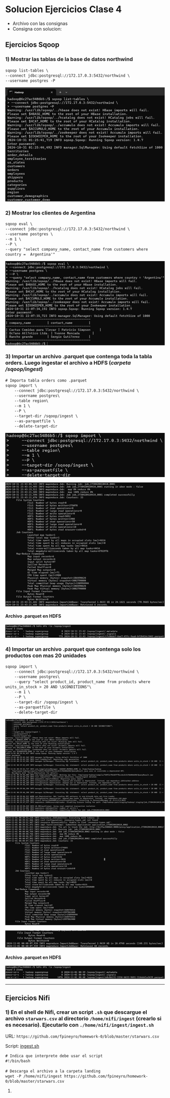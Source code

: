 # Solucion Ejercicios Clase 4 

- Archivo con las consignas
- Consigna con solucion:

## Ejercicios Sqoop

### **1)** Mostrar las tablas de la base de datos northwind

```
sqoop list-tables \
--connect jdbc:postgresql://172.17.0.3:5432/northwind \
--username postgres -P
```

![Solucion ejercicio 1](image.png)

### **2)** Mostrar los clientes de Argentina

```
sqoop eval \
--connect jdbc:postgresql://172.17.0.3:5432/northwind \
--username postgres \
--m 1 \
--P \
--query "select company_name, contact_name from customers where country =  Argentina'"
```
![Solucion ejercicio 2](image-1.png)

### **3)** Importar un archivo .parquet que contenga toda la tabla orders. Luego ingestar el archivo a HDFS (*carpeta /sqoop/ingest*)

```
# Importa tabla orders como .parquet
sqoop import \
    --connect jdbc:postgresql://172.17.0.3:5432/northwind \
    --username postgres\
    --table region\
    --m 1 \
    --P \
    --target-dir /sqoop/ingest \
    --as-parquetfile \
    --delete-target-dir
```

![Solucion Ejercicio 3, primera parte del print](image-2.png)

![Solucion Ejercicio 3, segunda parte del print](image-3.png)

#### Archivo .parquet en HDFS

![Solucion Ejercicio 3, archivo en HDFS](image-4.png)

###  **4)** Importar un archivo .parquet que contenga solo los productos con mas 20 unidades

```
sqoop import \
    --connect jdbc:postgresql://172.17.0.3:5432/northwind \
    --username postgres\
    --query "select product_id, product_name from products where units_in_stock > 20 AND \$CONDITIONS"\
    --m 1 \
    --P \
    --target-dir /sqoop/ingest \
    --as-parquetfile \
    --delete-target-dir
```

![Solucion Ejercicio 4, primer parte del print](image-5.png)

![Solucion Ejercicio 4, segunda parte del print](image-6.png)

![Solucion Ejercicio 4, tercera parte del print](image-7.png)

#### Archivo .parquet en HDFS

![Solucion Ejercicio 4, chequeando que este el archivo en HDFS](image-8.png)

---

## Ejercicios Nifi

### 1) En el shell de Nifi, crear un script `.sh` que descargue el archivo `starwars.csv` al directorio `/home/nifi/ingest` (crearlo si es necesario). Ejecutarlo con `./home/nifi/ingest/ingest.sh`

URL: `https://github.com/fpineyro/homework-0/blob/master/starwars.csv`

Script: [ingest.sh](https://github.com/EmanuelRodriguezBedeman/Data-Engineering-EDVAI/blob/main/Clase%204/ingest.sh)

```
# Indica que interprete debe usar el script
#!/bin/bash

# Descarga el archivo a la carpeta landing
wget -P /home/nifi/ingest https://github.com/fpineyro/homework-0/blob/master/starwars.csv
```

1) 